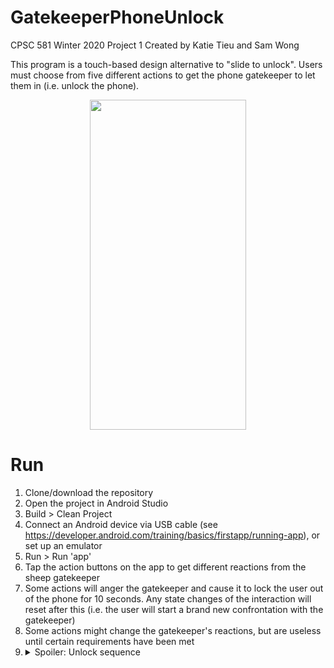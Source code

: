 # GatekeeperPhoneUnlock
CPSC 581 Winter 2020 Project 1
Created by Katie Tieu and Sam Wong

This program is a touch-based design alternative to "slide to unlock". Users must choose from five different actions to get the phone gatekeeper to let them in (i.e. unlock the phone).

<p align="center"><img width="250" height="528" src="https://i.imgur.com/lhd9cP1.png?1"></p>

# Run
1. Clone/download the repository
2. Open the project in Android Studio
3. Build > Clean Project
4. Connect an Android device via USB cable (see https://developer.android.com/training/basics/firstapp/running-app), or set up an emulator
5. Run > Run 'app'
6. Tap the action buttons on the app to get different reactions from the sheep gatekeeper
7. Some actions will anger the gatekeeper and cause it to lock the user out of the phone for 10 seconds. Any state changes of the interaction will reset after this (i.e. the user will start a brand new confrontation with the gatekeeper)
8. Some actions might change the gatekeeper's reactions, but are useless until certain requirements have been met
9. <details><summary>Spoiler: Unlock sequence</summary> Treat x3 - to make the sheep full<br>Hug - to keep the sheep warm<br>Sing - to induce a food coma/put the sheep to sleep</details>
